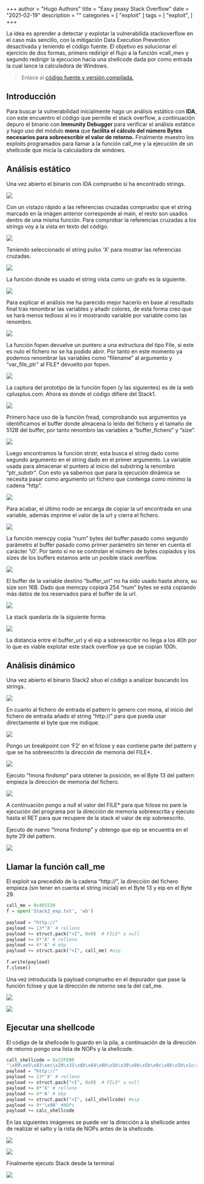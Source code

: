 +++
author = "Hugo Authors"
title = "Easy peasy Stack Overflow"
date = "2021-02-19"
description = ""
categories = [
    "exploit"
]
tags = [
    "exploit",
]
+++




La idea es aprender a detectar y explotar la vulnerabilida stackoverflow en el caso más sencillo, con la mitigación Data Execution Prevention desactivada y teniendo el código fuente. El objetivo es solucionar el ejercicio de dos formas, primero redirigir el flujo a la función «call_me» y segundo redirigir la ejecucion hacia una shellcode dada por como entrada la cual lance la calculadora de Windows.

> Enlace al [código fuente y versión compilada.](files/code_and_solution.zip)

## Introducción

Para buscar la vulnerabilidad inicialmente hago un análisis estático con **IDA**, con este encuentro el código que permite el stack overflow, a continuación depuro el binario con **Immunity Debugger** para verificar el análisis estático y hago uso del módulo **mona** que **facilita el cálculo del número Bytes necesarios para sobreescribir el valor de retorno.** Finalmente muestro los exploits programados para llamar a la función call_me y la ejecución de un shellcode que inicia la calculadora de windows. 

## Análisis estático

Una vez abierto el binario con IDA compruebo si ha encontrado strings.

![](images/image1.png)

Con un vistazo rápido a las referencias cruzadas compruebo que el string marcado en la imágen anterior corresponde al main, el resto son usados dentro de una misma función. Para comprobar la referencias cruzadas a los strings voy a la vista en texto del código.

![](images/image2.png)

Teniendo seleccionado el string pulso ‘X’ para mostrar las referencias cruzadas.

![](images/image3.png)

La función donde es usado el string vista como un grafo es la siguiente.

![](images/image4.png)

Para explicar el análisis me ha parecido mejor hacerlo en base al resultado final tras renombrar las variables y añadir colores, de esta forma creo que se hará menos tedioso al no ir mostrando variable por variable como las renombro.

![](images/image5.png)

La función fopen devuelve un puntero a una estructura del tipo File, si este es nulo el fichero no se ha podido abrir. Por tanto en este momento ya podemos renombrar las variables como “filename” al argumento y “var_file_ptr” al FILE* devuelto por fopen.

![](images/image6.png)

La captura del prototipo de la función fopen (y las siguientes) es de la web cplusplus.com. Ahora es donde el código difiere del Stack1.

![](images/image7.png)

Primero hace uso de la función fread, comprobando sus argumentos ya identificamos el buffer donde almacena lo leído del fichero y el tamaño de 512B del buffer, por tanto renombro las variables a “buffer_fichero” y “size”.

![](images/image8.png)

Luego encontramos la función strstr, esta busca el string dado como segundo argumento en el string dado en el primer argumento. La variable usada para almacenar el puntero al inicio del substring la renombro “ptr_substr”. Con esto ya sabemos que para la ejecución dinámica se necesita pasar como argumento un fichero que contenga como mínimo la cadena “http”.

![](images/image8-1.png)

Para acabar, el último nodo se encarga de copiar la url encontrada en una variable, además imprime el valor de la url y cierra el fichero.

![](images/image9.png)

La función memcpy copia “num” bytes del buffer pasado como segundo parámetro al buffer pasado como primer parámetro sin tener en cuenta el carácter ‘\0’. Por  tanto si no se controlan el número de bytes copiados y los sizes de los buffers estamos ante un posible stack overflow.

![](images/image10.png)

El buffer de la variable destino “buffer_url” no ha sido usado hasta ahora, su size son 16B. Dado que memcpy copiará 254 “num” bytes se está copiando más datos de los reservados para el buffer de la url.

![](images/image11.png)

La stack quedaría de la siguiente forma:

![](images/image12.png)

La distancia entre el buffer_url y el eip a sobreescribir no llega a los 40h por lo que es viable explotar este stack overflow ya que se copian 100h.

## Análisis dinámico

Una vez abierto el binario Stack2 situo el código a analizar buscando los strings.

![](images/image13.png)

En cuanto al fichero de entrada el pattern lo genero con mona, al inicio del fichero de entrada añado el string “http://” para que pueda usar directamente el byte que me indique.

![](images/image14.png)

Pongo un breakpoint con ‘F2’ en el fclose y eax contiene parte del pattern y que se ha sobreescrito la dirección de memoria del FILE*.

![](images/image15.png)

Ejecuto “!mona findsmp” para obtener la posición, en el Byte 13 del pattern empieza la dirección de memoria del fichero.

![](images/image16.png)

A continuación pongo a null el valor del FILE* para que fclose no pare la ejecución del programa por la dirección de memoria sobreescrita y ejecuto hasta el RET para que recupere de la stack el valor de eip sobreescrito.

Ejecuto de nuevo “!mona findsmp” y obtengo que eip se encuentra en el byte 29 del pattern.

![](images/image17.png)


## Llamar la función call_me

El exploit va precedido de la cadena “http://”, la dirección del fichero empieza (sin tener en cuenta el string inicial) en el Byte 13 y eip en el Byte 29.

```python
call_me = 0x401530
f = open('Stack2_exp.txt', 'wb')
 
payload = "http://"
payload += 13*'X' # relleno
payload += struct.pack("<I", 0x0)  # FILE* a null
payload += 8*'X' # relleno
payload += 4*'A' # ebp
payload += struct.pack("<I", call_me) #eip
 
f.write(payload)
f.close()
```

Una vez introducida la payload compruebo en el depurador que pase la función fclose y que la dirección de retorno sea la del call_me.

![](images/image18.png)

![](images/image19.png)


## Ejecutar una shellcode

El código de la shellcode lo guardo en la pila, a continuación de la dirección de retorno pongo una lista de NOPs y la shellcode.

```python
call_shellcode = 0x22FEB0
"\x89\xe5\x83\xec\x20\x31\xdb\x64\x8b\x5b\x30\x8b\x5b\x0c\x8b\x5b\x1c\xx1b..."
payload = "http://"
payload += 13*'X' # relleno
payload += struct.pack("<I", 0x0)  # FILE* a null
payload += 8*'X' # relleno
payload += 4*'A' # ebp
payload += struct.pack("<I", call_shellcode) #eip
payload += 9*'\x90' #NOPs
payload += calc_shellcode
```

En las siguientes imágenes se puede ver la dirección a la shellcode antes de realizar el salto y la rista de NOPs antes de la shellcode.

![](images/image20.png)

![](images/image21.png)

Finalmente ejecuto Stack desde la terminal

![](images/image22.png)